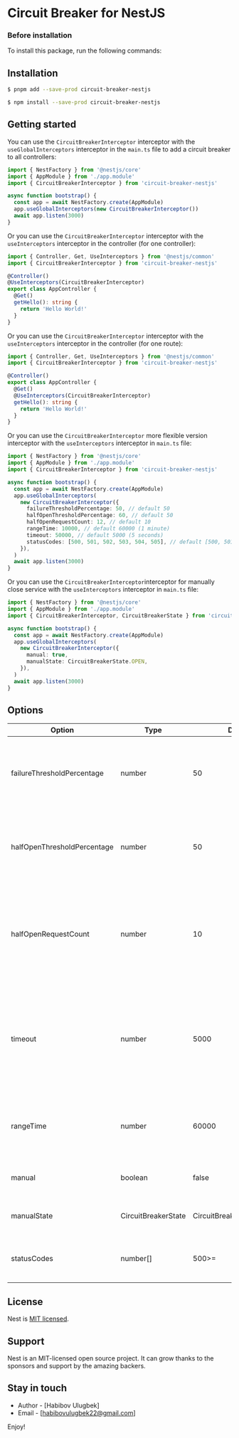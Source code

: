 # Circuit Breaker for NestJS

### Before installation

To install this package, run the following commands:

## Installation

```bash in pnpm
$ pnpm add --save-prod circuit-breaker-nestjs
```

```bash in npm
$ npm install --save-prod circuit-breaker-nestjs
```

## Getting started

You can use the `CircuitBreakerInterceptor` interceptor with the `useGlobalInterceptors` interceptor in the `main.ts`
file to add a circuit breaker to all controllers:

```ts
import { NestFactory } from '@nestjs/core'
import { AppModule } from './app.module'
import { CircuitBreakerInterceptor } from 'circuit-breaker-nestjs'

async function bootstrap() {
  const app = await NestFactory.create(AppModule)
  app.useGlobalInterceptors(new CircuitBreakerInterceptor())
  await app.listen(3000)
}
```

Or you can use the `CircuitBreakerInterceptor` interceptor with the `useInterceptors` interceptor in the controller (for
one controller):

```ts
import { Controller, Get, UseInterceptors } from '@nestjs/common'
import { CircuitBreakerInterceptor } from 'circuit-breaker-nestjs'

@Controller()
@UseInterceptors(CircuitBreakerInterceptor)
export class AppController {
  @Get()
  getHello(): string {
    return 'Hello World!'
  }
}
```

Or you can use the `CircuitBreakerInterceptor` interceptor with the `useInterceptors` interceptor in the controller (for
one route):

```ts
import { Controller, Get, UseInterceptors } from '@nestjs/common'
import { CircuitBreakerInterceptor } from 'circuit-breaker-nestjs'

@Controller()
export class AppController {
  @Get()
  @UseInterceptors(CircuitBreakerInterceptor)
  getHello(): string {
    return 'Hello World!'
  }
}
```

Or you can use the `CircuitBreakerInterceptor` more flexible version interceptor with the `useInterceptors` interceptor
in `main.ts` file:

```ts
import { NestFactory } from '@nestjs/core'
import { AppModule } from './app.module'
import { CircuitBreakerInterceptor } from 'circuit-breaker-nestjs'

async function bootstrap() {
  const app = await NestFactory.create(AppModule)
  app.useGlobalInterceptors(
    new CircuitBreakerInterceptor({
      failureThresholdPercentage: 50, // default 50
      halfOpenThresholdPercentage: 60, // default 50
      halfOpenRequestCount: 12, // default 10
      rangeTime: 10000, // default 60000 (1 minute)
      timeout: 50000, // default 5000 (5 seconds)
      statusCodes: [500, 501, 502, 503, 504, 505], // default [500, 501, 502, 503, 504, 505]
    }),
  )
  await app.listen(3000)
}
```

Or you can use the `CircuitBreakerInterceptor`interceptor for manually close service with the `useInterceptors`
interceptor in `main.ts` file:

```ts
import { NestFactory } from '@nestjs/core'
import { AppModule } from './app.module'
import { CircuitBreakerInterceptor, CircuitBreakerState } from 'circuit-breaker-nestjs'

async function bootstrap() {
  const app = await NestFactory.create(AppModule)
  app.useGlobalInterceptors(
    new CircuitBreakerInterceptor({
      manual: true,
      manualState: CircuitBreakerState.OPEN,
    }),
  )
  await app.listen(3000)
}
```

## Options

| Option                      | Type                | Default                    | Description                                                                                                     |
| --------------------------- | ------------------- | -------------------------- | --------------------------------------------------------------------------------------------------------------- |
| failureThresholdPercentage  | number              | 50                         | The percentage of failed requests that will trip the circuit into the OPEN state.                               |
| halfOpenThresholdPercentage | number              | 50                         | The percentage of requests that must succeed in the HALF_OPEN state.                                            |
| halfOpenRequestCount        | number              | 10                         | The number of requests that can go inside service for changing state to other state in the HALF_OPEN state.     |
| timeout                     | number              | 5000                       | The time in milliseconds that the circuit breaker should wait before changing the state from OPEN to HALF_OPEN. |
| rangeTime                   | number              | 60000                      | The time in milliseconds that the circuit breaker check failures.                                               |
| manual                      | boolean             | false                      | The manual mode for circuit breaker.                                                                            |
| manualState                 | CircuitBreakerState | CircuitBreakerState.CLOSED | The manual state for circuit breaker.                                                                           |
| statusCodes                 | number[]            | 500>=                      | The status codes that will considire as error.                                                                  |

## License

Nest is [MIT licensed](LICENSE).

## Support

Nest is an MIT-licensed open source project. It can grow thanks to the sponsors and support by the amazing backers.

## Stay in touch

- Author - [Habibov Ulugbek]
- Email - [habibovulugbek22@gmail.com]

Enjoy!
